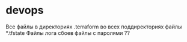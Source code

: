 # devops
Все файлы в директориях .terraform во всех поддиректориях
файлы *.tfstate
Файлы лога сбоев
файлы с паролями
??
 
